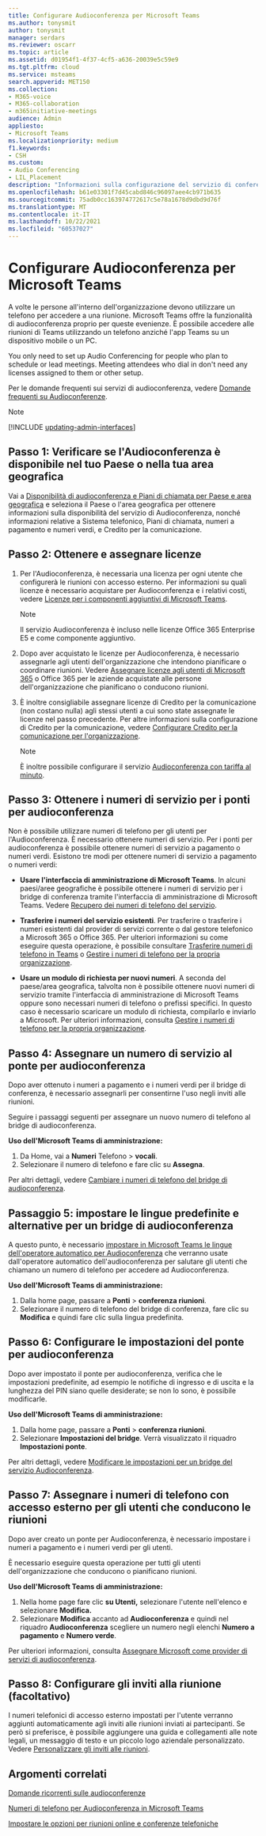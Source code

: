 ```yaml
---
title: Configurare Audioconferenza per Microsoft Teams
ms.author: tonysmit
author: tonysmit
manager: serdars
ms.reviewer: oscarr
ms.topic: article
ms.assetid: d01954f1-4f37-4cf5-a636-20039e5c59e9
ms.tgt.pltfrm: cloud
ms.service: msteams
search.appverid: MET150
ms.collection:
- M365-voice
- M365-collaboration
- m365initiative-meetings
audience: Admin
appliesto:
- Microsoft Teams
ms.localizationpriority: medium
f1.keywords:
- CSH
ms.custom:
- Audio Conferencing
- LIL_Placement
description: "Informazioni sulla configurazione del servizio di conferenza telefonica con accesso esterno o del servizio Audioconferenza per gli utenti dell'organizzazione che devono usare il telefono per partecipare alle conferenze telefoniche. "
ms.openlocfilehash: b61e03301f7d45cabd846c96097aee4cb971b635
ms.sourcegitcommit: 75adb0cc163974772617c5e78a1678d9dbd9d76f
ms.translationtype: MT
ms.contentlocale: it-IT
ms.lasthandoff: 10/22/2021
ms.locfileid: "60537027"
---
```

# <a name="set-up-audio-conferencing-for-microsoft-teams"></a>Configurare Audioconferenza per Microsoft Teams

A volte le persone all'interno dell'organizzazione devono utilizzare un telefono per accedere a una riunione. Microsoft Teams offre la funzionalità di audioconferenza proprio per queste evenienze. È possibile accedere alle riunioni di Teams utilizzando un telefono anziché l'app Teams su un dispositivo mobile o un PC. 
  
You only need to set up Audio Conferencing for people who plan to schedule or lead meetings. Meeting attendees who dial in don't need any licenses assigned to them or other setup.
  
Per le domande frequenti sui servizi di audioconferenza, vedere [Domande frequenti su Audioconferenze](audio-conferencing-common-questions.md).

> [!NOTE]
> [!INCLUDE [updating-admin-interfaces](includes/updating-admin-interfaces.md)]
  
## <a name="step-1-find-out-if-audio-conferencing-is-available-in-your-countryregion"></a>Passo 1: Verificare se l'Audioconferenza è disponibile nel tuo Paese o nella tua area geografica
<a name="__top"> </a>

Vai a [Disponibilità di audioconferenza e Piani di chiamata per Paese e area geografica](country-and-region-availability-for-audio-conferencing-and-calling-plans/country-and-region-availability-for-audio-conferencing-and-calling-plans.md) e seleziona il Paese o l'area geografica per ottenere informazioni sulla disponibilità del servizio di Audioconferenza, nonché informazioni relative a Sistema telefonico, Piani di chiamata, numeri a pagamento e numeri verdi, e Credito per la comunicazione. 
 
## <a name="step-2-get-and-assign-licenses"></a>Passo 2: Ottenere e assegnare licenze
 
1. Per l'Audioconferenza, è necessaria una licenza per ogni utente che configurerà le riunioni con accesso esterno. Per informazioni su quali licenze è necessario acquistare per Audioconferenza e i relativi costi, vedere [Licenze per i componenti aggiuntivi di Microsoft Teams](./teams-add-on-licensing/microsoft-teams-add-on-licensing.md).

    >[!NOTE] 
    > Il servizio Audioconferenza è incluso nelle licenze Office 365 Enterprise E5 e come componente aggiuntivo.
        
2. Dopo aver acquistato le licenze per Audioconferenza, è necessario assegnarle agli utenti dell'organizzazione che intendono pianificare o coordinare riunioni. Vedere [Assegnare licenze agli utenti di Microsoft 365](https://support.office.com/article/997596b5-4173-4627-b915-36abac6786dc) o Office 365 per le aziende acquistate alle persone dell'organizzazione che pianificano o conducono riunioni.
    
3. È inoltre consigliabile assegnare licenze di Credito per la comunicazione (non costano nulla) agli stessi utenti a cui sono state assegnate le licenze nel passo precedente. Per altre informazioni sulla configurazione di Credito per la comunicazione, vedere [Configurare Credito per la comunicazione per l'organizzazione](set-up-communications-credits-for-your-organization.md).
    
   > [!NOTE]
   > È inoltre possibile configurare il servizio [Audioconferenza con tariffa al minuto](audio-conferencing-pay-per-minute.md).

## <a name="step-3-get-service-numbers-for-your-conferencing-bridges"></a>Passo 3: Ottenere i numeri di servizio per i ponti per audioconferenza
<a name="__top"> </a>

Non è possibile utilizzare numeri di telefono per gli utenti per l'Audioconferenza. È necessario ottenere numeri di servizio. Per i ponti per audioconferenza è possibile ottenere numeri di servizio a pagamento o numeri verdi. Esistono tre modi per ottenere numeri di servizio a pagamento o numeri verdi:
  
- **Usare l'interfaccia di amministrazione di Microsoft Teams**. In alcuni paesi/aree geografiche è possibile ottenere i numeri di servizio per i bridge di conferenza tramite l'interfaccia di amministrazione di Microsoft Teams. Vedere [Recupero dei numeri di telefono del servizio](./getting-service-phone-numbers.md).
    
- **Trasferire i numeri del servizio esistenti**. Per trasferire o trasferire i numeri esistenti dal provider di servizi corrente o dal gestore telefonico a Microsoft 365 o Office 365. Per ulteriori informazioni su come eseguire questa operazione, è possibile consultare [Trasferire numeri di telefono in Teams](phone-number-calling-plans/transfer-phone-numbers-to-teams.md) o [Gestire i numeri di telefono per la propria organizzazione](manage-phone-numbers-for-your-organization/manage-phone-numbers-for-your-organization.md).  
  
- **Usare un modulo di richiesta per nuovi numeri**. A seconda del paese/area geografica, talvolta non è possibile ottenere nuovi numeri di servizio tramite l'interfaccia di amministrazione di Microsoft Teams oppure sono necessari numeri di telefono o prefissi specifici. In questo caso è necessario scaricare un modulo di richiesta, compilarlo e inviarlo a Microsoft. Per ulteriori informazioni, consulta [Gestire i numeri di telefono per la propria organizzazione](manage-phone-numbers-for-your-organization/manage-phone-numbers-for-your-organization.md). 
    
## <a name="step-4-assign-a-service-number-to-the-conferencing-bridge"></a>Passo 4: Assegnare un numero di servizio al ponte per audioconferenza
<a name="__top"> </a>

Dopo aver ottenuto i numeri a pagamento e i numeri verdi per il bridge di conferenza, è necessario assegnarli per consentirne l'uso negli inviti alle riunioni.  

Seguire i passaggi seguenti per assegnare un nuovo numero di telefono al bridge di audioconferenza.

 **Uso dell'Microsoft Teams di amministrazione:**

 1. Da Home, vai a **Numeri** Telefono  >  **vocali**.
 2. Selezionare il numero di telefono e fare clic su **Assegna**.

Per altri dettagli, vedere [Cambiare i numeri di telefono del bridge di audioconferenza](change-the-phone-numbers-on-your-audio-conferencing-bridge.md).

## <a name="step-5-set-the-default-and-alternate-languages-for-a-conferencing-bridge"></a>Passaggio 5: impostare le lingue predefinite e alternative per un bridge di audioconferenza
<a name="__top"> </a> A questo punto, è necessario [impostare in Microsoft Teams le lingue dell'operatore automatico per Audioconferenza](set-auto-attendant-languages-for-audio-conferencing-in-teams.md) che verranno usate dall'operatore automatico dell'audioconferenza per salutare gli utenti che chiamano un numero di telefono per accedere ad Audioconferenza. 

 **Uso dell'Microsoft Teams di amministrazione:**

1. Dalla home page, passare a **Ponti**  >  **conferenza riunioni**.
2. Selezionare il numero di telefono del bridge di conferenza, fare clic su **Modifica** e quindi fare clic sulla lingua predefinita.

## <a name="step-6-set-your-conferencing-bridge-settings"></a>Passo 6: Configurare le impostazioni del ponte per audioconferenza
<a name="__top"> </a>
    
Dopo aver impostato il ponte per audioconferenza, verifica che le impostazioni predefinite, ad esempio le notifiche di ingresso e di uscita e la lunghezza del PIN siano quelle desiderate; se non lo sono, è possibile modificarle. 

 **Uso dell'Microsoft Teams di amministrazione:**

1. Dalla home page, passare a **Ponti**  >  **conferenza riunioni**.
2. Selezionare **Impostazioni del bridge**. Verrà visualizzato il riquadro **Impostazioni ponte**. 

Per altri dettagli, vedere [Modificare le impostazioni per un bridge del servizio Audioconferenza](change-the-settings-for-an-audio-conferencing-bridge.md).

## <a name="step-7-assign-dial-in-phone-numbers-for-users-who-lead-meetings"></a>Passo 7: Assegnare i numeri di telefono con accesso esterno per gli utenti che conducono le riunioni

Dopo aver creato un ponte per Audioconferenza, è necessario impostare i numeri a pagamento e i numeri verdi per gli utenti.

È necessario eseguire questa operazione per tutti gli utenti dell'organizzazione che conducono o pianificano riunioni. 

 **Uso dell'Microsoft Teams di amministrazione:**

1. Nella home page fare clic **su Utenti,** selezionare l'utente nell'elenco e selezionare **Modifica.**
2. Selezionare **Modifica** accanto ad **Audioconferenza** e quindi nel riquadro **Audioconferenza** scegliere un numero negli elenchi **Numero a pagamento** e **Numero verde**.

Per ulteriori informazioni, consulta [Assegnare Microsoft come provider di servizi di audioconferenza](/skypeforbusiness/audio-conferencing-in-office-365/assign-microsoft-as-the-audio-conferencing-provider).


## <a name="step-8-set-up-meeting-invitations-optional"></a>Passo 8: Configurare gli inviti alla riunione (facoltativo)
<a name="__top"> </a>
 
I numeri telefonici di accesso esterno impostati per l'utente verranno aggiunti automaticamente agli inviti alle riunioni inviati ai partecipanti. Se però si preferisce, è possibile aggiungere una guida e collegamenti alle note legali, un messaggio di testo e un piccolo logo aziendale personalizzato. Vedere [Personalizzare gli inviti alle riunioni](meeting-settings-in-teams.md#customize-meeting-invitations).
   
## <a name="related-topics"></a>Argomenti correlati

[Domande ricorrenti sulle audioconferenze](audio-conferencing-common-questions.md)
  
[Numeri di telefono per Audioconferenza in Microsoft Teams](phone-numbers-for-audio-conferencing-in-teams.md)
  
[Impostare le opzioni per riunioni online e conferenze telefoniche](https://support.office.com/article/DCD1CA39-0C1F-466C-9573-F04138FEF5E2)
